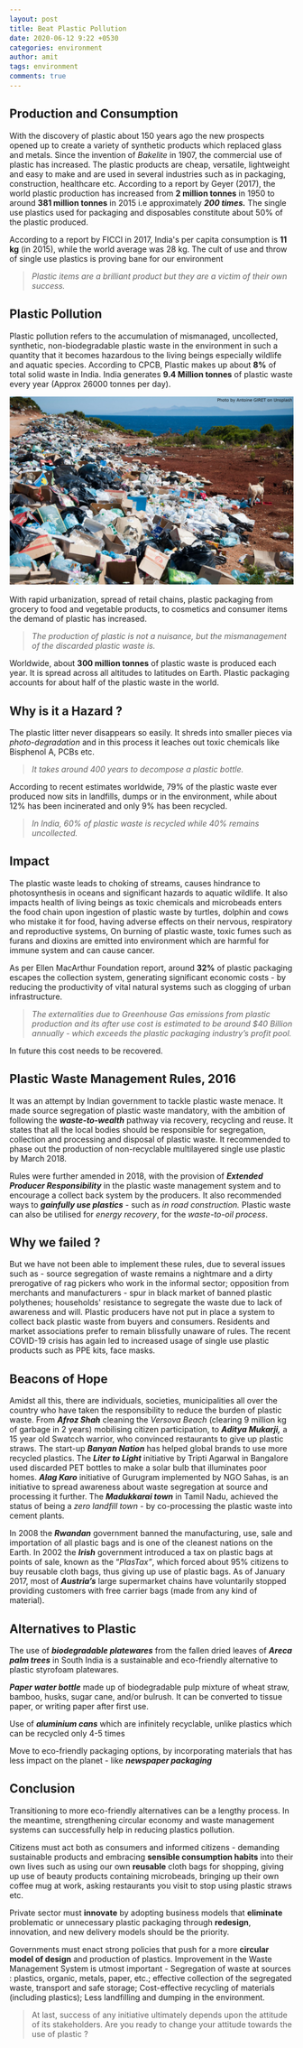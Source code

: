 ```yaml
---
layout: post
title: Beat Plastic Pollution
date: 2020-06-12 9:22 +0530
categories: environment
author: amit
tags: environment
comments: true
---
```

## Production and Consumption

With the discovery of plastic about 150 years ago the new prospects opened up to create a variety of synthetic products which replaced glass and metals. Since the invention of *Bakelite* in 1907, the commercial use of plastic has increased. The plastic products are cheap, versatile, lightweight and easy to make and are used in several industries such as in packaging, construction, healthcare etc. According to a report by Geyer (2017), the world plastic production has increased from **2 million tonnes** in 1950 to around **381 million tonnes** in 2015 i.e approximately ***200 times.*** The single use plastics used for packaging and disposables constitute about 50% of the plastic produced.

According to a report by FICCI in 2017, India's per capita consumption is **11 kg** (in 2015), while the world average was 28 kg. The cult of use and throw of single use plastics is proving bane for our environment


> *Plastic items are a brilliant product but they are a victim of their own success.*

## Plastic Pollution

Plastic pollution refers to the accumulation of mismanaged, uncollected, synthetic, non-biodegradable plastic waste in the environment in such a quantity that it becomes hazardous to the living beings especially wildlife and aquatic species. According to CPCB, Plastic makes up about **8%** of total solid waste in India. India generates **9.4 Million tonnes** of plastic waste every year (Approx 26000 tonnes per day).

![Plastic pollution](/assets/images/plastic-pollution.jpg)

With rapid urbanization, spread of retail chains, plastic packaging from grocery to food and vegetable products, to cosmetics and consumer items the demand of plastic has increased. 

> *The production of plastic is not a nuisance, but the mismanagement of the discarded plastic waste is.*

Worldwide, about **300 million tonnes** of plastic waste is produced each year. It is spread across all altitudes to latitudes on Earth. Plastic packaging accounts for about half of the plastic waste in the world.

## Why is it a Hazard ?

The plastic litter never disappears so easily. It shreds into smaller pieces via *photo-degradation* and in this process it leaches out toxic chemicals like Bisphenol A, PCBs etc. 

> *It takes around 400 years to decompose a plastic bottle.*

According to recent estimates worldwide, 79% of the plastic waste ever produced now sits in landfills, dumps or in the environment, while about 12% has been incinerated and only 9% has been recycled. 

> *In India, 60% of plastic waste is recycled while 40% remains uncollected.*

## Impact 

The plastic waste leads to choking of streams, causes hindrance to photosynthesis in oceans and significant hazards to aquatic wildlife. It also impacts health of living beings as toxic chemicals and microbeads enters the food chain upon ingestion of plastic waste by turtles, dolphin and cows who mistake it for food, having adverse effects on their nervous, respiratory and reproductive systems, On burning of plastic waste, toxic fumes such as furans and dioxins are emitted into environment which are harmful for immune system and can cause cancer.

As per Ellen MacArthur Foundation report, around **32%** of plastic packaging escapes the collection system, generating significant economic costs - by reducing the productivity of vital natural systems such as clogging of urban infrastructure. 

> *The externalities due to Greenhouse Gas emissions from  plastic production and its after use cost is estimated to be around $40 Billion annually - which exceeds the plastic packaging industry’s profit pool.*

In future this cost needs to be recovered.

## Plastic Waste Management Rules, 2016

It was an attempt by Indian government to tackle plastic waste menace. It made source segregation of plastic waste mandatory, with the ambition of following the ***waste-to-wealth*** pathway via recovery, recycling and reuse. It states that all the local bodies should be responsible for segregation, collection and processing and disposal of plastic waste. It recommended to phase out the production of non-recyclable multilayered single use plastic by March 2018.

Rules were further amended in 2018, with the provision of ***Extended Producer Responsibility*** in the plastic waste management system and to encourage a collect back system by the producers. It also recommended ways to ***gainfully use plastics*** - such as *in road construction.* Plastic waste can also be utilised for *energy recovery*, for the *waste-to-oil process*.

 
## Why we failed ?
But we have not been able to implement these rules, due to several issues such as - source segregation of waste remains a nightmare and a dirty prerogative of rag pickers who work in the informal sector; opposition from merchants and manufacturers - spur in black market of banned plastic polythenes; households' resistance to segregate the waste due to lack of awareness and will. Plastic producers have not put in place a system to collect back plastic waste from buyers and consumers. Residents and market associations prefer to remain blissfully unaware of rules. The recent COVID-19 crisis has again led to increased usage of single use plastic products such as PPE kits, face masks.

## Beacons of Hope

Amidst all this, there are individuals, societies, municipalities all over the country who have taken the responsibility to reduce the burden of plastic waste. From ***Afroz Shah*** cleaning the *Versova Beach* (clearing 9 million kg of garbage in 2 years) mobilising citizen participation, to ***Aditya Mukarji,*** a 15 year old Swatcch warrior, who convinced restaurants to give up plastic straws. The start-up ***Banyan Nation*** has helped global brands to use more recycled plastics. The ***Liter to Light*** initiative by Tripti Agarwal in Bangalore used discarded PET bottles to make a solar bulb that illuminates poor homes. ***Alag Karo*** initiative of Gurugram implemented by NGO Sahas, is an initiative to spread awareness about waste segregation at source and processing it further. The ***Madukkarai town*** in Tamil Nadu, achieved the status of being a *zero landfill town* - by co-processing the plastic waste into cement plants.

In 2008 the ***Rwandan*** government banned the manufacturing, use, sale and importation of all plastic bags and is one of the cleanest nations on the Earth. In 2002 the ***Irish*** government introduced a tax on plastic bags at points of sale, known as the “*PlasTax”*, which forced about 95% citizens to buy reusable cloth bags, thus giving up use of plastic bags. As of January 2017, most of ***Austria’s*** large supermarket chains have voluntarily stopped providing customers with free carrier bags (made from any kind of material).

## Alternatives to Plastic 
The use of ***biodegradable platewares*** from the fallen dried leaves of ***Areca palm trees*** in South India is a sustainable and eco-friendly alternative to plastic styrofoam platewares.

***Paper water bottle*** made up of biodegradable pulp mixture of wheat straw, bamboo, husks, sugar cane, and/or bulrush. It can be converted to tissue paper, or writing paper after first use.

Use of ***aluminium cans*** which are infinitely recyclable, unlike plastics which can be recycled only 4-5 times 

Move to eco-friendly packaging options, by incorporating materials that has less impact on the planet - like ***newspaper packaging***


## Conclusion

Transitioning to more eco-friendly alternatives can be a lengthy process. In the meantime, strengthening circular economy and waste management systems can successfully help in reducing plastics pollution.

Citizens must act both as consumers and informed citizens - demanding sustainable products and embracing **sensible consumption habits** into their own lives such as using our own **reusable** cloth bags for shopping, giving up use of beauty products containing microbeads, bringing up their own coffee mug at work, asking restaurants you visit to stop using plastic straws etc.

Private sector must **innovate** by adopting business models that **eliminate** problematic or unnecessary plastic packaging through **redesign**, innovation, and new delivery models should be the priority.  

Governments must enact strong policies that push for a more **circular model of design** and production of plastics. Improvement in the Waste Management System is utmost important - Segregation of waste at sources : plastics, organic, metals, paper, etc.; effective collection of the segregated waste, transport and safe storage; Cost-effective recycling of materials (including plastics); Less landfilling and dumping in the environment.


> At last, success of any initiative ultimately depends upon the attitude of its stakeholders. Are you ready to change your attitude towards the use of plastic ?